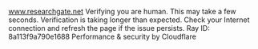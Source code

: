 www.researchgate.net
Verifying you are human. This may take a few seconds.
Verification is taking longer than expected. Check your Internet connection and refresh the page if the issue persists.
Ray ID: 8a113f9a790e1688
Performance & security by Cloudflare